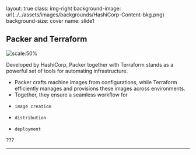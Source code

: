 layout: true
class: img-right
background-image: url(../../assets/images/backgrounds/HashiCorp-Content-bkg.png)
background-size: cover
name: slide1

## Packer and Terraform

![scale:50%](./assets/logos/logo_terraform.png)

Developed by HashiCorp, Packer together with Terraform stands as a powerful set of tools for automating infrastructure. 
- Packer crafts machine images from configurations, while Terraform efficiently manages and provisions these images across environments.
- Together, they ensure a seamless workflow for
-     image creation
-     distribution
-     deployment

???

---
